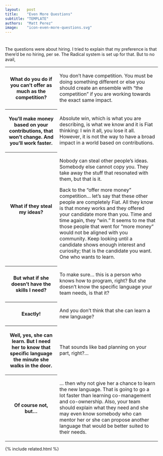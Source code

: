 ```yaml
---
layout:   post
title:    "Even More Questions"
subtitle: "TEMPLATE"
authors:  "Matt Perez"
image:    "icon-even-more-questions.svg"
---
```


<div style="display:none;">
  <p>Every time I talk about <span class="_paradigm">Fiat</span> and the co-ownership model a question always comes up that surprises me.</p>
</div>

<h1></h1>
 <p>The questions were about hiring. I tried to explain that my preference is that there&rsquo;d be no hiring, per se. The <span class="_paradigm">Radical</span> system is set up for that. But to no avail,</p>
  <div class='_center'>
   <table class='_h2table'>
    <tr>
     <th>
      <p>What do you do if you can&rsquo;t offer as much as the competition?</p>
     </th>
     <td>
      <p>You don&rsquo;t have competition. You must be doing something different or else you should create an ensemble with &ldquo;the competition&rdquo; if you are working towards the exact same impact.</p>
     </td>
    </tr>
    <tr>
     <th>
      <p>You&rsquo;ll make money based on your contributions, that won&rsquo;t change. And you&rsquo;ll work faster.</p>
     </th> 
     <td>
      <p>Absolute win, which is what you are describing, is what we know and it is <span class='_paradigm'>Fiat</span> thinking: I win it all, you lose it all. However, it is not the way to have a broad impact in a world based on contributions.</p>
     </td>
    </tr>
    <tr>
     <th>
      <p>What if they steal my ideas?</p>
     </th>
     <td>
      <p>Nobody can steal other people&rsquo;s ideas. Somebody else cannot copy you. They take away the stuff that resonated with them, but that is it.</p>
      <p>Back to the &ldquo;offer more money&rdquo; competition&hellip; let&rsquo;s say that these other people are completely <span class="_paradigm">Fiat</span>. All they know is that money works and they offered your candidate more than you. Time and time again, they &ldquo;win.&rdquo; It seems to me that those people that went for &ldquo;more money&rdquo; would not be aligned with you community. Keep looking until a candidate shows enough interest and curiosity; that is the candidate you want. One who wants to learn.</p>
     </td>
    </tr>
   <tr>
     <th>
      <p>But what if she doesn&rsquo;t have the skills I need?</p>
     </th>  
     <td>
      <p>To make sure&hellip; this is a person who knows how to program, right? But she doesn&rsquo;t know the specific language your team needs, is that it?</p>
     </td>
    </tr>
    <tr>
     <th>
      <p>Exactly!</p>
     </th>
     <td>
      <p>And you don&rsquo;t think that she can learn a new language?</p>
     </td>
    </tr>
    <tr>
     <th>
      <p>Well, yes, she can learn. But I need her to know that specific language the minute she walks in the door.</p>
     </th>
     <td>
      <p>That sounds like bad planning on your part, right?&hellip;</p>
     </td>
    </tr>
    <tr>
     <th>
      <p>Of course not, but&hellip;</p>
     </th>
     <td>
     <p>&hellip; then why not give her a chance to learn the new language. That is going to go a lot faster than learning co-management and co-ownership. Also, your team should explain what they need and she may even know somebody who can mentor her or she can propose another language that would be better suited to their needs.</p>
     </td>
    </tr>
   </table>
  <div>

{% include related.html %}